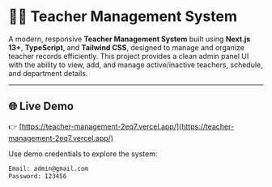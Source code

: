 # 👩‍🏫 Teacher Management System

A modern, responsive **Teacher Management System** built using **Next.js 13+**, **TypeScript**, and **Tailwind CSS**, designed to manage and organize teacher records efficiently. This project provides a clean admin panel UI with the ability to view, add, and manage active/inactive teachers, schedule, and department details.

---

## 🌐 Live Demo

👉 [https://teacher-management-2eq7.vercel.app/](https://teacher-management-2eq7.vercel.app/)

Use demo credentials to explore the system:

```bash
Email: admin@gmail.com  
Password: 123456
